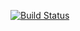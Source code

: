 [![Build Status](https://travis-ci.org/luocooldong/vue-spa-world.svg?branch=master)](https://travis-ci.org/luocooldong/vue-spa-world)